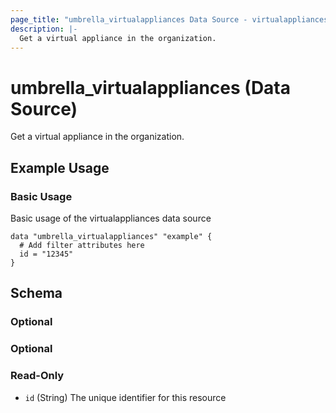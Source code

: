 ```yaml
---
page_title: "umbrella_virtualappliances Data Source - virtualappliances"
description: |-
  Get a virtual appliance in the organization.
---
```


# umbrella_virtualappliances (Data Source)

Get a virtual appliance in the organization.

## Example Usage


### Basic Usage

Basic usage of the virtualappliances data source

```hcl
data "umbrella_virtualappliances" "example" {
  # Add filter attributes here
  id = "12345"
}
```



## Schema

### Optional



### Optional



### Read-Only

- `id` (String) The unique identifier for this resource



